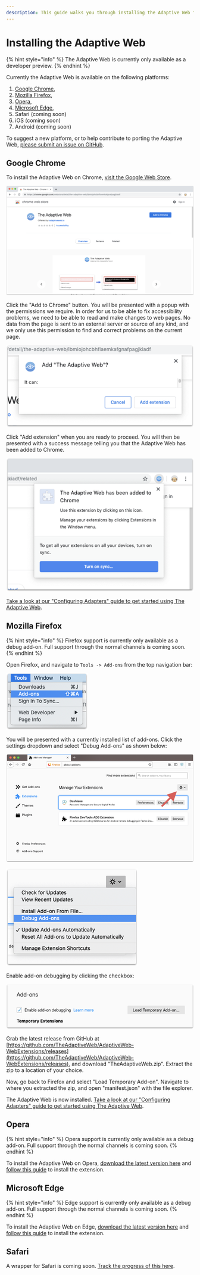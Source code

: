 ```yaml
---
description: This guide walks you through installing the Adaptive Web for your browser.
---
```


# Installing the Adaptive Web

{% hint style="info" %}
The Adaptive Web is currently only available as a developer preview.
{% endhint %}

Currently the Adaptive Web is available on the following platforms:

1. [Google Chrome](installing-the-adaptive-web.md#chrome),
2. [Mozilla Firefox](installing-the-adaptive-web.md#mozilla-firefox),
3. [Opera](installing-the-adaptive-web.md#opera),
4. [Microsoft Edge](installing-the-adaptive-web.md#microsoft-edge),
5. Safari \(coming soon\)
6. iOS \(coming soon\)
7. Android \(coming soon\)

To suggest a new platform, or to help contribute to porting the Adaptive Web, [please submit an issue on GitHub](https://github.com/TheAdaptiveWeb/AdaptiveWeb.io/issues).

## Google Chrome

To install the Adaptive Web on Chrome, [visit the Google Web Store](https://chrome.google.com/webstore/detail/the-adaptive-web/ibmiojohcbhflaemkafgnafpagjkiadf).

![](.gitbook/assets/image%20%284%29.png)

Click the "Add to Chrome" button. You will be presented with a popup with the permissions we require. In order for us to be able to fix accessibility problems, we need to be able to read and make changes to web pages. No data from the page is sent to an external server or source of any kind, and we only use this permission to find and correct problems on the current page.

![](.gitbook/assets/image%20%2811%29.png)

Click "Add extension" when you are ready to proceed. You will then be presented with a success message telling you that the Adaptive Web has been added to Chrome.

![](.gitbook/assets/image%20%2821%29.png)

[Take a look at our "Configuring Adapters" guide to get started using The Adaptive Web](configuring-adapters.md).

## Mozilla Firefox

{% hint style="info" %}
Firefox support is currently only available as a debug add-on. Full support through the normal channels is coming soon.
{% endhint %}

Open Firefox, and navigate to `Tools -> Add-ons` from the top navigation bar:

![](.gitbook/assets/image%20%2810%29.png)

You will be presented with a currently installed list of add-ons. Click the settings dropdown and select "Debug Add-ons" as shown below:

![](.gitbook/assets/image%20%2815%29.png)

![](.gitbook/assets/image%20%2818%29.png)

Enable add-on debugging by clicking the checkbox:

![](.gitbook/assets/image%20%2817%29.png)

Grab the latest release from GitHub at [https://github.com/TheAdaptiveWeb/AdaptiveWeb-WebExtensions/releases](https://github.com/TheAdaptiveWeb/AdaptiveWeb-WebExtensions/releases), and download "TheAdaptiveWeb.zip". Extract the zip to a location of your choice.

Now, go back to Firefox and select "Load Temporary Add-on". Navigate to where you extracted the zip, and open "manifest.json" with the file explorer.

The Adaptive Web is now installed. ​[Take a look at our "Configuring Adapters" guide to get started using The Adaptive Web](https://app.gitbook.com/@theadaptiveweb/s/adaptiveweb/~/edit/drafts/-LbxR30wGVNyg3uaboxS/configuring-adapters).

## Opera

{% hint style="info" %}
Opera support is currently only available as a debug add-on. Full support through the normal channels is coming soon.
{% endhint %}

To install the Adaptive Web on Opera, [download the latest version here](https://github.com/TheAdaptiveWeb/AdaptiveWeb-WebExtensions/releases) and [follow this guide](https://dev.opera.com/extensions/testing/) to install the extension.

## Microsoft Edge

{% hint style="info" %}
Edge support is currently only available as a debug add-on. Full support through the normal channels is coming soon.
{% endhint %}

To install the Adaptive Web on Edge, [download the latest version here](https://github.com/TheAdaptiveWeb/AdaptiveWeb-WebExtensions/releases) and [follow this guide](https://docs.microsoft.com/en-us/microsoft-edge/extensions/guides/adding-and-removing-extensions) to install the extension.

## Safari

A wrapper for Safari is coming soon. [Track the progress of this here](https://github.com/TheAdaptiveWeb/AdaptiveWeb.io/issues/28).


